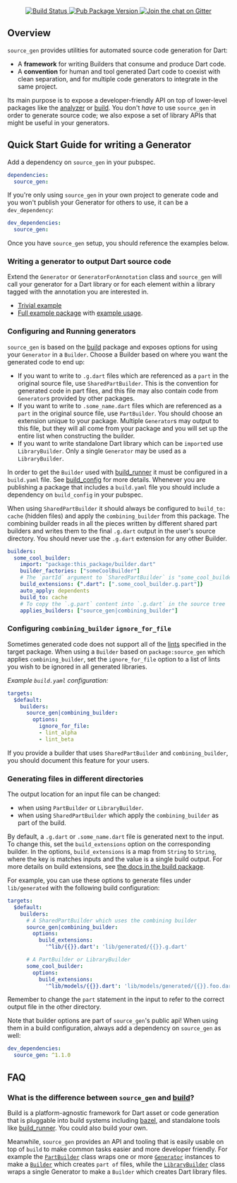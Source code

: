 <p align="center">
  <a href="https://travis-ci.org/dart-lang/source_gen">
    <img src="https://travis-ci.org/dart-lang/source_gen.svg?branch=master" alt="Build Status" />
  </a>
  <a href="https://pub.dev/packages/source_gen">
    <img src="https://img.shields.io/pub/v/source_gen.svg" alt="Pub Package Version" />
  </a>
  <a href="https://gitter.im/dart-lang/build">
    <img src="https://badges.gitter.im/dart-lang/build.svg" alt="Join the chat on Gitter" />
  </a>
</p>

## Overview

`source_gen` provides utilities for automated source code generation for Dart:

* A **framework** for writing Builders that consume and produce Dart code.
* A **convention** for human and tool generated Dart code to coexist with clean
  separation, and for multiple code generators to integrate in the same project.

Its main purpose is to expose a developer-friendly API on top of lower-level
packages like the [analyzer][] or [build][]. You don't _have_ to use
`source_gen` in order to generate source code; we also expose a set of library
APIs that might be useful in your generators.

## Quick Start Guide for writing a Generator

Add a dependency on `source_gen` in your pubspec.

```yaml
dependencies:
  source_gen:
```

If you're only using `source_gen` in your own project to generate code and you
won't publish your Generator for others to use, it can be a `dev_dependency`:

```yaml
dev_dependencies:
  source_gen:
```

Once you have `source_gen` setup, you should reference the examples below.

### Writing a generator to output Dart source code

Extend the `Generator` or `GeneratorForAnnotation` class and `source_gen` will
call your generator for a Dart library or for each element within a library
tagged with the annotation you are interested in.

* [Trivial example][]
* [Full example package][] with [example usage][].

### Configuring and Running generators

`source_gen` is based on the [build][] package and exposes options for using
your `Generator` in a `Builder`. Choose a Builder based on where you want the
generated code to end up:

- If you want to write to `.g.dart` files which are referenced as a `part` in
  the original source file, use `SharedPartBuilder`. This is the convention for
  generated code in part files, and this file may also contain code from
  `Generator`s provided by other packages.
- If you want to write to `.some_name.dart` files which are referenced as a
  `part` in the original source file, use `PartBuilder`. You should choose an
  extension unique to your package. Multiple `Generator`s may output to this
  file, but they will all come from your package and you will set up the entire
  list when constructing the builder.
- If you want to write standalone Dart library which can be `import`ed use
  `LibraryBuilder`. Only a single `Generator` may be used as a `LibraryBuilder`.

In order to get the `Builder` used with [build_runner][] it must be configured
in a `build.yaml` file. See [build_config][] for more details. Whenever you are
publishing a package that includes a `build.yaml` file you should include a
dependency on `build_config` in your pubspec.

When using `SharedPartBuilder` it should always be configured to `build_to:
cache` (hidden files) and apply the `combining_builder` from this package. The
combining builder reads in all the pieces written by different shared part
builders and writes them to the final `.g.dart` output in the user's source
directory. You should never use the `.g.dart` extension for any other Builder.

```yaml
builders:
  some_cool_builder:
    import: "package:this_package/builder.dart"
    builder_factories: ["someCoolBuilder"]
    # The `partId` argument to `SharedPartBuilder` is "some_cool_builder"
    build_extensions: {".dart": [".some_cool_builder.g.part"]}
    auto_apply: dependents
    build_to: cache
    # To copy the `.g.part` content into `.g.dart` in the source tree
    applies_builders: ["source_gen|combining_builder"]
```

### Configuring `combining_builder` `ignore_for_file`

Sometimes generated code does not support all of the
[lints](https://dart-lang.github.io/linter/) specified in the target package.
When using a `Builder` based on `package:source_gen` which applies
`combining_builder`, set the `ignore_for_file` option to a list of lints you
wish to be ignored in all generated libraries.

_Example `build.yaml` configuration:_

```yaml
targets:
  $default:
    builders:
      source_gen|combining_builder:
        options:
          ignore_for_file:
          - lint_alpha
          - lint_beta
```

If you provide a builder that uses `SharedPartBuilder` and `combining_builder`,
you should document this feature for your users.

### Generating files in different directories

The output location for an input file can be changed:
- when using `PartBuilder` or `LibraryBuilder`.
- when using `SharedPartBuilder` which apply the `combining_builder` as
part of the build.

By default, a `.g.dart` or `.some_name.dart` file is generated next to the input.
To change this, set the `build_extensions` option on the corresponding builder. In
the options, `build_extensions` is a map from `String` to `String`, where the
key is matches inputs and the value is a single build output.
For more details on build extensions, see [the docs in the build package][outputs].

For example, you can use these options to generate files under `lib/generated`
with the following build configuration:

```yaml
targets:
  $default:
    builders:
      # A SharedPartBuilder which uses the combining builder
      source_gen|combining_builder:
        options:
          build_extensions:
            '^lib/{{}}.dart': 'lib/generated/{{}}.g.dart'

      # A PartBuilder or LibraryBuilder
      some_cool_builder:
        options:
          build_extensions:
            '^lib/models/{{}}.dart': 'lib/models/generated/{{}}.foo.dart'
```

Remember to change the `part` statement in the input to refer to the correct
output file in the other directory.

Note that builder options are part of `source_gen`'s public api! When using
them in a build configuration, always add a dependency on `source_gen` as well:

```yaml
dev_dependencies:
  source_gen: ^1.1.0
```

## FAQ

### What is the difference between `source_gen` and [build][]?

Build is a platform-agnostic framework for Dart asset or code generation that
is pluggable into build systems including [bazel][bazel_codegen], and
standalone tools like [build_runner][]. You could also build your own.

Meanwhile, `source_gen` provides an API and tooling that is easily usable on
top of `build` to make common tasks easier and more developer friendly. For
example the [`PartBuilder`][api:PartBuilder] class wraps one or more
[`Generator`][api:Generator] instances to make a [`Builder`][api:Builder] which
creates `part of` files, while the [`LibraryBuilder`][api:LibraryBuilder] class
wraps a single Generator to make a `Builder` which creates Dart library files.

<!-- Packages -->
[analyzer]: https://pub.dev/packages/analyzer
[bazel_codegen]: https://pub.dev/packages/_bazel_codegen
[build]: https://pub.dev/packages/build
[build_config]: https://pub.dev/packages/build_config
[build_runner]: https://pub.dev/packages/build_runner

<!-- Dartdoc -->
[api:Builder]: https://pub.dev/documentation/build/latest/build/Builder-class.html
[api:Generator]: https://pub.dev/documentation/source_gen/latest/source_gen/Generator-class.html
[api:PartBuilder]: https://pub.dev/documentation/source_gen/latest/source_gen/PartBuilder-class.html
[api:LibraryBuilder]: https://pub.dev/documentation/source_gen/latest/source_gen/LibraryBuilder-class.html

[Trivial example]: https://github.com/dart-lang/source_gen/blob/master/source_gen/test/src/comment_generator.dart
[Full example package]: https://github.com/dart-lang/source_gen/tree/master/example
[example usage]: https://github.com/dart-lang/source_gen/tree/master/example_usage
[outputs]: https://github.com/dart-lang/build/blob/master/docs/writing_a_builder.md#configuring-outputs
